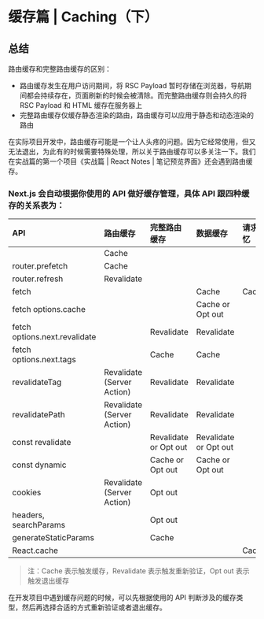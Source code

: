 # 缓存篇 | Caching（下）


## 总结
路由缓存和完整路由缓存的区别：
- 路由缓存发生在用户访问期间，将 RSC Payload 暂时存储在浏览器，导航期间都会持续存在，页面刷新的时候会被清除。而完整路由缓存则会持久的将 RSC Payload 和 HTML 缓存在服务器上
- 完整路由缓存仅缓存静态渲染的路由，路由缓存可以应用于静态和动态渲染的路由

在实际项目开发中，路由缓存可能是一个让人头疼的问题。因为它经常使用，但又无法退出，为此有的时候需要特殊处理，所以关于路由缓存可以多关注一下。我们在实战篇的第一个项目《实战篇 | React Notes | 笔记预览界面》还会遇到路由缓存。


### Next.js 会自动根据你使用的 API 做好缓存管理，具体 API 跟四种缓存的关系表为：
| API | 	路由缓存 | 	完整路由缓存 | 	数据缓存 | 	请求记忆 | 
| :---        |    :---    |        :---  |         :---  |         :---  |
| <Link prefetch> | Cache	|  |  |  | 		
| router.prefetch | Cache	|  |  |  | 			
| router.refresh | 	Revalidate	|  |  |  | 			
| fetch	 |  |  | Cache	| Cache |
| fetch options.cache |  |  | Cache or Opt out	|  | 
| fetch options.next.revalidate	  |  | 	Revalidate | Revalidate	 |  | 
| fetch options.next.tags |  | 	Cache | Cache |  | 	
| revalidateTag | 	Revalidate (Server Action) | 	Revalidate | 	Revalidate |  | 	
| revalidatePath | 	Revalidate (Server Action) | 	Revalidate | 	Revalidate |  | 	
| const revalidate |  | Revalidate or Opt out | Revalidate or Opt out |  | 
| const dynamic	 |  | 	Cache or Opt out | 	Cache or Opt out |  | 	
| cookies | 	Revalidate (Server Action) | 	Opt out	 |  |  | 	
| headers, searchParams |  | Opt out |  |  | 		
| generateStaticParams |  | Cache |  |  | 		
| React.cache |  |  |  | Cache | 

> 注：Cache 表示触发缓存，Revalidate 表示触发重新验证，Opt out 表示触发退出缓存

在开发项目中遇到缓存问题的时候，可以先根据使用的 API 判断涉及的缓存类型，然后再选择合适的方式重新验证或者退出缓存。

